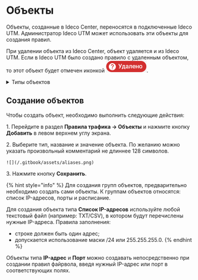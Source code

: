 # Объекты

Объекты, созданные в Ideco Center, переносятся в подключенные Ideco UTM. Администратор Ideco UTM может использовать эти объекты для создания правил.

При удалении объекта из Ideco Center, объект удаляется и из Ideco UTM. Если в Ideco UTM было создано правило с удаленным объектом, то этот объект будет отмечен иконкой ![](/.gitbook/assets/icon-delete.png).

<details>

<summary>Типы объектов</summary>

Список IP-адресов
Список стран

* **IP-адрес** - IP-адрес IPv4. Пример: 10.0.0.1;
* **Диапазон IP-адресов** - Диапазон IP-адресов от 1-го до последнего, указанного в диапазоне. Пример: 10.0.0.1-10.0.0.25;
* **Подсеть** - Логический блок IP-адресации. Префикс маршрутизации выражается в нотации CIDR. Пример: 10.0.0.0/24;
* **Домен** - Символьное имя служащее для идентификации объектов в сети Интернет. Пример: ideco.ru;
* **Порт** - Номер порта от 1 до 65535; Пример: 3389;
* **Диапазон портов** - Диапазон портов от 1-го до последнего, указанного в диапазоне. Пример: 1024-65535;
* **Время** - Диапазон времени. Пример: ПН 9:00-18:00 ;
* **Список IP-объектов** - Группа объектов, состоящая из отдельных объектов, таких как IP-адрес, диапазон IP-адресов, подсеть и домен. Пример: 10.0.0.1, 10.0.0.4, 10.0.0.126;
* **Список IP-адресов** - Объект, состоящий из списка IP-адресов. Для создания объекта требуется загрузить любой текстовый файл (например: TXT/CSV). При этом в одной строке должен быть один адрес. Также допускается использование маски /24 или 255.255.255.0
* **Порты** - Группа портов. Пример: 25, 110, 143, 445, 465, 587, 993, 995;
* **Расписание** - Группа диапазонов времени. Пример: ПН 9:00-12:00, ВТ 13:00-18:00;
* **Список стран** - Группа объектов, содержащая GeoIP.

</details>

## Создание объектов

Чтобы создать объект, необходимо выполнить следующие действия:

1\. Перейдите в раздел **Правила трафика -> Объекты** и нажмите кнопку **Добавить** в левом верхнем углу экрана.

2\.  Выберите тип, название и значение объекта. По желанию можно указать произвольный комментарий не длиннее 128 символов.

    ![](/.gitbook/assets/aliases.png)
    
3\. Нажмите кнопку **Сохранить**.


{% hint style="info" %}
Для создания групп объектов, предварительно необходимо создать сами объекты. К группам объектов относятся: список IP-адресов, порты и расписание.

Для создания объекта типа **Список IP-адресов** используйте любой текстовый файл (например: TXT/CSV), в котором будут перечислены нужные IP-адреса. Правила заполнения:
* строке должен быть один адрес;  
* допускается использование маски /24 или 255.255.255.0.
{% endhint %}

Объекты типа **IP-адрес** и **Порт** можно создавать непосредственно при создании правил файрвола, введя нужный IP-адрес или порт в соответствующих полях.
